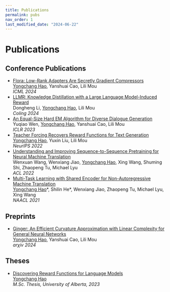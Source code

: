 ```yaml
---
title: Publications
permalink: pubs
nav_order: 1
last_modified_date: "2024-06-22"
---
```


# Publications 

## Conference Publications
- [Flora: Low-Rank Adapters Are Secretly Gradient Compressors](https://arxiv.org/abs/2402.03293) \
  <span style="text-decoration: underline">Yongchang Hao</span>, Yanshuai Cao, Lili Mou \
  *ICML 2024*
- [LLMR: Knowledge Distillation with a Large Language Model-Induced Reward](https://aclanthology.org/2024.lrec-main.932) \
  Dongheng Li, <span style="text-decoration: underline">Yongchang Hao</span>, Lili Mou \
  *Coling 2024*
- [An Equal-Size Hard EM Algorithm for Diverse Dialogue Generation](https://arxiv.org/abs/2209.14627) \
  Yuqiao Wen, <span style="text-decoration: underline">Yongchang Hao</span>, Yanshuai Cao, Lili Mou \
  *ICLR 2023*
- [Teacher Forcing Recovers Reward Functions for Text Generation](https://arxiv.org/abs/2210.08708) \
  <span style="text-decoration: underline">Yongchang Hao</span>, Yuxin Liu, Lili Mou \
  *NeurIPS 2022*
- [Understanding and Improving Sequence-to-Sequence Pretraining for Neural Machine Translation](https://arxiv.org/abs/2203.08442 ) \
  Wenxuan Wang, Wenxiang Jiao, <span style="text-decoration: underline">Yongchang Hao</span>, Xing Wang, Shuming Shi, Zhaopeng Tu, Michael Lyu \
  *ACL 2022*
- [Multi-Task Learning with Shared Encoder for Non-Autoregressive Machine Translation](https://arxiv.org/abs/2010.12868) \
  <span style="text-decoration: underline">Yongchang Hao</span>\*, Shilin He\*, Wenxiang Jiao, Zhaopeng Tu, Michael Lyu, Xing Wang \
  *NAACL 2021*

## Preprints
- [Ginger: An Efficient Curvature Approximation with Linear Complexity for General Neural Networks](https://arxiv.org/abs/2402.03295) \
  <span style="text-decoration: underline">Yongchang Hao</span>, Yanshuai Cao, Lili Mou \
  *ar$\chi$iv 2024*

## Theses
- [Discovering Reward Functions for Language Models](https://era.library.ualberta.ca/items/8ccbb37b-0b6d-4a1a-bc97-269667cdf029) \
  <span style="text-decoration: underline">Yongchang Hao</span> \
  *M.Sc. Thesis, University of Alberta, 2023*
